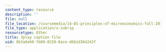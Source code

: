```yaml
---
content_type: resource
description: ''
file: null
file_location: /coursemedia/14-01-principles-of-microeconomics-fall-2018/0b3a6e60fb8901586aced6b1d364242f_jHEPQpSKdbg.srt
file_type: application/x-subrip
resourcetype: Other
title: 3play caption file
uid: 0b3a6e60-fb89-0158-6ace-d6b1d364242f
---
```

